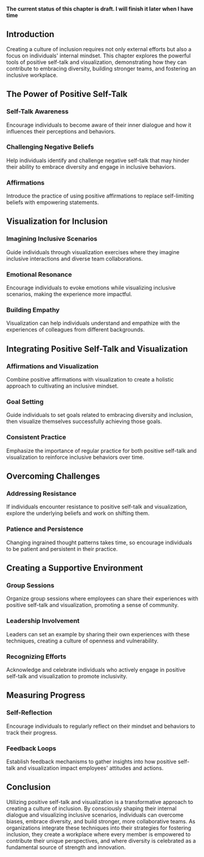 **The current status of this chapter is draft. I will finish it later when I have time**

Introduction
------------

Creating a culture of inclusion requires not only external efforts but also a focus on individuals' internal mindset. This chapter explores the powerful tools of positive self-talk and visualization, demonstrating how they can contribute to embracing diversity, building stronger teams, and fostering an inclusive workplace.

The Power of Positive Self-Talk
-------------------------------

### Self-Talk Awareness

Encourage individuals to become aware of their inner dialogue and how it influences their perceptions and behaviors.

### Challenging Negative Beliefs

Help individuals identify and challenge negative self-talk that may hinder their ability to embrace diversity and engage in inclusive behaviors.

### Affirmations

Introduce the practice of using positive affirmations to replace self-limiting beliefs with empowering statements.

Visualization for Inclusion
---------------------------

### Imagining Inclusive Scenarios

Guide individuals through visualization exercises where they imagine inclusive interactions and diverse team collaborations.

### Emotional Resonance

Encourage individuals to evoke emotions while visualizing inclusive scenarios, making the experience more impactful.

### Building Empathy

Visualization can help individuals understand and empathize with the experiences of colleagues from different backgrounds.

Integrating Positive Self-Talk and Visualization
------------------------------------------------

### Affirmations and Visualization

Combine positive affirmations with visualization to create a holistic approach to cultivating an inclusive mindset.

### Goal Setting

Guide individuals to set goals related to embracing diversity and inclusion, then visualize themselves successfully achieving those goals.

### Consistent Practice

Emphasize the importance of regular practice for both positive self-talk and visualization to reinforce inclusive behaviors over time.

Overcoming Challenges
---------------------

### Addressing Resistance

If individuals encounter resistance to positive self-talk and visualization, explore the underlying beliefs and work on shifting them.

### Patience and Persistence

Changing ingrained thought patterns takes time, so encourage individuals to be patient and persistent in their practice.

Creating a Supportive Environment
---------------------------------

### Group Sessions

Organize group sessions where employees can share their experiences with positive self-talk and visualization, promoting a sense of community.

### Leadership Involvement

Leaders can set an example by sharing their own experiences with these techniques, creating a culture of openness and vulnerability.

### Recognizing Efforts

Acknowledge and celebrate individuals who actively engage in positive self-talk and visualization to promote inclusivity.

Measuring Progress
------------------

### Self-Reflection

Encourage individuals to regularly reflect on their mindset and behaviors to track their progress.

### Feedback Loops

Establish feedback mechanisms to gather insights into how positive self-talk and visualization impact employees' attitudes and actions.

Conclusion
----------

Utilizing positive self-talk and visualization is a transformative approach to creating a culture of inclusion. By consciously shaping their internal dialogue and visualizing inclusive scenarios, individuals can overcome biases, embrace diversity, and build stronger, more collaborative teams. As organizations integrate these techniques into their strategies for fostering inclusion, they create a workplace where every member is empowered to contribute their unique perspectives, and where diversity is celebrated as a fundamental source of strength and innovation.
